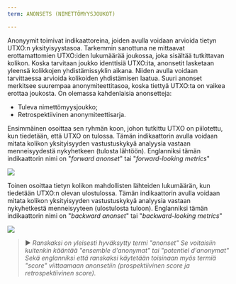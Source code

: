 ```yaml
---
term: ANONSETS (NIMETTÖMYYSJOUKOT)

---
```

Anonyymit toimivat indikaattoreina, joiden avulla voidaan arvioida tietyn UTXO:n yksityisyystasoa. Tarkemmin sanottuna ne mittaavat erottamattomien UTXO:iden lukumäärää joukossa, joka sisältää tutkittavan kolikon. Koska tarvitaan joukko identtisiä UTXO:ita, anonsetit lasketaan yleensä kolikkojen yhdistämissyklin aikana. Niiden avulla voidaan tarvittaessa arvioida kolikoiden yhdistämisen laatua. Suuri anonset merkitsee suurempaa anonymiteettitasoa, koska tiettyä UTXO:ta on vaikea erottaa joukosta. On olemassa kahdenlaisia anonsetteja:


- Tuleva nimettömyysjoukko;
- Retrospektiivinen anonymiteettisarja.

Ensimmäinen osoittaa sen ryhmän koon, johon tutkittu UTXO on piilotettu, kun tiedetään, että UTXO on tulossa. Tämän indikaattorin avulla voidaan mitata kolikon yksityisyyden vastustuskykyä analyysia vastaan menneisyydestä nykyhetkeen (tulosta lähtöön). Englanniksi tämän indikaattorin nimi on "*forward anonset*" tai "*forward-looking metrics*"

![](../../dictionnaire/assets/39.webp)

Toinen osoittaa tietyn kolikon mahdollisten lähteiden lukumäärän, kun tiedetään UTXO:n olevan ulostulossa. Tämän indikaattorin avulla voidaan mitata kolikon yksityisyyden vastustuskykyä analyysia vastaan nykyhetkestä menneisyyteen (ulostulosta tuloon). Englanniksi tämän indikaattorin nimi on "*backward anonset*" tai "*backward-looking metrics*"

![](../../dictionnaire/assets/40.webp)

> ► *Ranskaksi on yleisesti hyväksytty termi "anonset" Se voitaisiin kuitenkin kääntää "ensemble d'anonymat" tai "potentiel d'anonymat" Sekä englanniksi että ranskaksi käytetään toisinaan myös termiä "score" viittaamaan anonsetiin (prospektiivinen score ja retrospektiivinen score).*